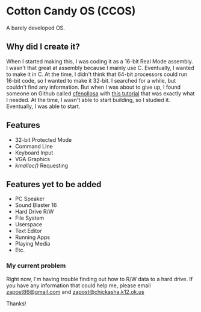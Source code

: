 # Cotton Candy OS (CCOS)
A barely developed OS.

## Why did I create it?
When I started making this, I was coding it as a 16-bit Real Mode assembly. I wasn't that great at assembly because I mainly use C. Eventually, I wanted to make it in C. At the time, I didn't think that 64-bit processors could run 16-bit code, so I wanted to make it 32-bit. I searched for a while, but couldn't find any information. But when I was about to give up, I found someone on Github called [cfenollosa](https://github.com/cfenollosa) with [this tutorial](https://github.com/cfenollosa/os-tutorial) that was exactly what I needed. At the time, I wasn't able to start building, so I studied it. Eventually, I was able to start.

## Features
* 32-bit Protected Mode
* Command Line
* Keyboard Input
* VGA Graphics
* *kmalloc()* Requesting

## Features yet to be added
* PC Speaker
* Sound Blaster 16
* Hard Drive R/W
* File System
* Userspace
* Text Editor
* Running Apps
* Playing Media
* Etc.

### My current problem
Right now, I'm having trouble finding out how to R/W data to a hard drive. If you have any information that could help me, please email zapost86@gmail.com and zapost@chickasha.k12.ok.us

Thanks!
